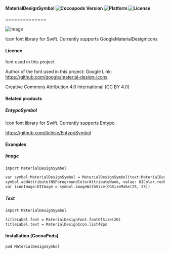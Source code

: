 #### MaterialDesignSymbol ![Cocoapods Version](https://img.shields.io/cocoapods/v/MaterialDesignSymbol.svg?style=flat) ![Platform](https://img.shields.io/cocoapods/p/MaterialDesignSymbol.svg?style=flat) ![License](https://img.shields.io/cocoapods/l/MaterialDesignSymbol.svg?style=flat)
==============

![image](https://s3.amazonaws.com/cocoacontrols_production/uploads/control_image/image/6377/_____.png)

Icon font library for Swift. Currently supports GoogleMaterialDesignIcons

#### Licence
font used in this project

Author of the font used in this  project: Google
Link: https://github.com/google/material-design-icons

Creative Commons Attribution 4.0 International (CC BY 4.0)

#### Related products

##### EntypoSymbol
Icon font library for Swift. Currently supports Entypo

https://github.com/tichise/EntypoSymbol


#### Examples

##### Image

```html
import MaterialDesignSymbol

var symbol:MaterialDesignSymbol = MaterialDesignSymbol(text:MaterialDesignIcon.list48px, size:25)
symbol.addAttribute(NSForegroundColorAttributeName, value: UIColor.redColor())
var iconImage:UIImage = symbol.imageWithSize(CGSizeMake(25, 25))
```

##### Text

```html
import MaterialDesignSymbol

titleLabel.font = MaterialDesignFont.fontOfSize(20)
titleLabel.text = MaterialDesignIcon.list48px
```

#### Installation (CocoaPods)
`pod MaterialDesignSymbol`
